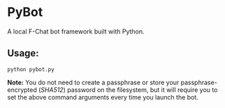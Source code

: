 # PyBot
A local F-Chat bot framework built with Python.

## Usage:
`python pybot.py`

**Note:** You do not need to create a passphrase or store your passphrase-encrypted (*SHA512*) password on the filesystem, but it will require you to set the above command arguments every time you launch the bot.
